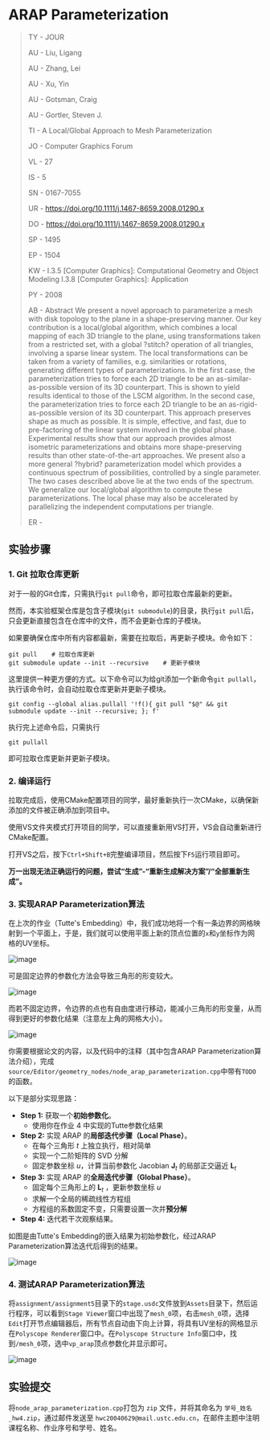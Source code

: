 # ARAP Parameterization

> TY  - JOUR
>
> AU  - Liu, Ligang
>
> AU  - Zhang, Lei
>
> AU  - Xu, Yin
>
> AU  - Gotsman, Craig
>
> AU  - Gortler, Steven J.
>
> TI  - A Local/Global Approach to Mesh Parameterization
>
> JO  - Computer Graphics Forum
>
> VL  - 27
>
> IS  - 5
>
> SN  - 0167-7055
>
> UR  - https://doi.org/10.1111/j.1467-8659.2008.01290.x
>
> DO  - https://doi.org/10.1111/j.1467-8659.2008.01290.x
>
> SP  - 1495
>
> EP  - 1504
>
> KW  - I.3.5 [Computer Graphics]: Computational Geometry and Object Modeling I.3.8 [Computer Graphics]: Application
>
> PY  - 2008
>
> AB  - Abstract We present a novel approach to parameterize a mesh with disk topology to the plane in a shape-preserving manner. Our key contribution is a local/global algorithm, which combines a local mapping of each 3D triangle to the plane, using transformations taken from a restricted set, with a global ?stitch? operation of all triangles, involving a sparse linear system. The local transformations can be taken from a variety of families, e.g. similarities or rotations, generating different types of parameterizations. In the first case, the parameterization tries to force each 2D triangle to be an as-similar-as-possible version of its 3D counterpart. This is shown to yield results identical to those of the LSCM algorithm. In the second case, the parameterization tries to force each 2D triangle to be an as-rigid-as-possible version of its 3D counterpart. This approach preserves shape as much as possible. It is simple, effective, and fast, due to pre-factoring of the linear system involved in the global phase. Experimental results show that our approach provides almost isometric parameterizations and obtains more shape-preserving results than other state-of-the-art approaches. We present also a more general ?hybrid? parameterization model which provides a continuous spectrum of possibilities, controlled by a single parameter. The two cases described above lie at the two ends of the spectrum. We generalize our local/global algorithm to compute these parameterizations. The local phase may also be accelerated by parallelizing the independent computations per triangle.
>
> ER  - 




## 实验步骤

### 1. Git 拉取仓库更新

对于一般的Git仓库，只需执行`git pull`命令，即可拉取仓库最新的更新。

然而，本实验框架仓库是包含子模块(`git submodule`)的目录，执行`git pull`后，只会更新直接包含在仓库中的文件，而不会更新仓库的子模块。

如果要确保仓库中所有内容都最新，需要在拉取后，再更新子模块。命令如下：

```shell
git pull    # 拉取仓库更新
git submodule update --init --recursive    # 更新子模块
```

这里提供一种更方便的方式。以下命令可以为给git添加一个新命令`git pullall`，执行该命令时，会自动拉取仓库更新并更新子模块。

```shell
git config --global alias.pullall '!f(){ git pull "$@" && git submodule update --init --recursive; }; f'
```

执行完上述命令后，只需执行

```shell
git pullall
```

即可拉取仓库更新并更新子模块。

### 2. 编译运行

拉取完成后，使用CMake配置项目的同学，最好重新执行一次CMake，以确保新添加的文件被正确添加到项目中。

使用VS文件夹模式打开项目的同学，可以直接重新用VS打开，VS会自动重新进行CMake配置。

打开VS之后，按下`Ctrl+Shift+B`完整编译项目，然后按下`F5`运行项目即可。

**万一出现无法正确运行的问题，尝试“生成”-“重新生成解决方案”/“全部重新生成”。**

### 3. 实现ARAP Parameterization算法

在上次的作业（Tutte's Embedding）中，我们成功地将一个有一条边界的网格映射到一个平面上，于是，我们就可以使用平面上新的顶点位置的`x`和`y`坐标作为网格的UV坐标。

![image](../../images/assignment_5_3.png)

可是固定边界的参数化方法会导致三角形的形变较大。

![image](../../images/assignment_5_1.png)

而若不固定边界，令边界的点也有自由度进行移动，能减小三角形的形变量，从而得到更好的参数化结果（注意左上角的网格大小）。

![image](../../images/assignment_5_2.png)

你需要根据论文的内容，以及代码中的注释（其中包含ARAP Parameterization算法介绍），完成`source/Editor/geometry_nodes/node_arap_parameterization.cpp`中带有`TODO`的函数。

以下是部分实现思路：
  - **Step 1:** 获取一个**初始参数化**。
    - 使用你在作业 4 中实现的Tutte参数化结果
  - **Step 2:** 实现 ARAP 的**局部迭代步骤（Local Phase）**。
    - 在每个三角形 $t$ 上独立执行，相对简单
    - 实现一个二阶矩阵的 SVD 分解
    - 固定参数坐标 $u$，计算当前参数化 Jacobian $\boldsymbol{J} _ t$ 的局部正交逼近 $\boldsymbol{L} _ t$
  - **Step 3:** 实现 ARAP 的**全局迭代步骤（Global Phase）**。
    - 固定每个三角形上的 $\boldsymbol{L}_t$ ，更新参数坐标 $u$
    - 求解一个全局的稀疏线性方程组
    - 方程组的系数固定不变，只需要设置一次并**预分解**
  -  **Step 4:** 迭代若干次观察结果。

如图是由Tutte's Embedding的嵌入结果为初始参数化，经过ARAP Parameterization算法迭代后得到的结果。

![image](../../images/assignment_5_5.png)

### 4. 测试ARAP Parameterization算法

将`assignment/assignment5`目录下的`stage.usdc`文件放到`Assets`目录下，然后运行程序，可以看到`Stage Viewer`窗口中出现了`mesh_0`项，右击`mesh_0`项，选择`Edit`打开节点编辑器后，所有节点自动由下向上计算，将具有UV坐标的网格显示在`Polyscope Renderer`窗口中。在`Polyscope Structure Info`窗口中，找到`/mesh_0`项，选中`vp_arap`顶点参数化并显示即可。

![image](../../images/assignment_5_4.png)

## 实验提交

将`node_arap_parameterization.cpp`打包为 `zip` 文件，并将其命名为 `学号_姓名_hw4.zip`，通过邮件发送至 `hwc20040629@mail.ustc.edu.cn`，在邮件主题中注明课程名称、作业序号和学号、姓名。
